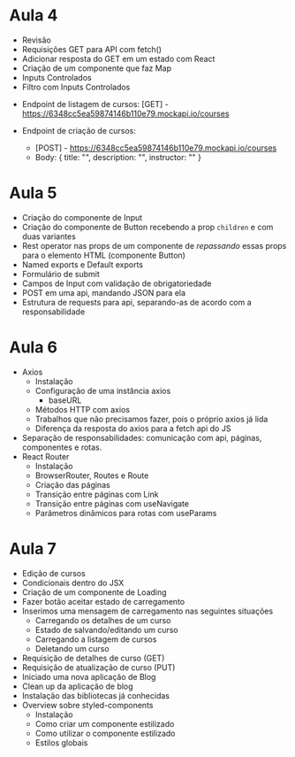 # Aula 4

- Revisão
- Requisições GET para API com fetch()
- Adicionar resposta do GET em um estado com React
- Criação de um componente que faz Map
- Inputs Controlados
- Filtro com Inputs Controlados

* Endpoint de listagem de cursos: [GET] - https://6348cc5ea59874146b110e79.mockapi.io/courses

* Endpoint de criação de cursos:
  - [POST] - https://6348cc5ea59874146b110e79.mockapi.io/courses
  - Body: { title: "", description: "", instructor: "" }

# Aula 5

- Criação do componente de Input
- Criação do componente de Button recebendo a prop `children` e com duas variantes
- Rest operator nas props de um componente de _repassando_ essas props para o elemento HTML (componente Button)
- Named exports e Default exports
- Formulário de submit
- Campos de Input com validação de obrigatoriedade
- POST em uma api, mandando JSON para ela
- Estrutura de requests para api, separando-as de acordo com a responsabilidade

# Aula 6

- Axios
  - Instalação
  - Configuração de uma instância axios
    - baseURL
  - Métodos HTTP com axios
  - Trabalhos que não precisamos fazer, pois o próprio axios já lida
  - Diferença da resposta do axios para a fetch api do JS
- Separação de responsabilidades: comunicação com api, páginas, componentes e rotas.
- React Router
  - Instalação
  - BrowserRouter, Routes e Route
  - Criação das páginas
  - Transição entre páginas com Link
  - Transição entre páginas com useNavigate
  - Parâmetros dinâmicos para rotas com useParams

# Aula 7

- Edição de cursos
- Condicionais dentro do JSX
- Criação de um componente de Loading
- Fazer botão aceitar estado de carregamento
- Inserimos uma mensagem de carregamento nas seguintes situações
  - Carregando os detalhes de um curso
  - Estado de salvando/editando um curso
  - Carregando a listagem de cursos
  - Deletando um curso
- Requisição de detalhes de curso (GET)
- Requisição de atualização de curso (PUT)
- Iniciado uma nova aplicação de Blog
- Clean up da aplicação de blog
- Instalação das bibliotecas já conhecidas
- Overview sobre styled-components
  - Instalação
  - Como criar um componente estilizado
  - Como utilizar o componente estilizado
  - Estilos globais
